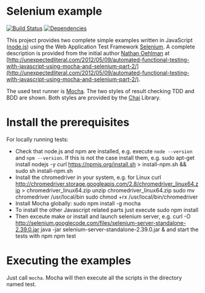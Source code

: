 Selenium example
================

[![Build Status](https://travis-ci.org/leutloff/selenium-example.png)](https://travis-ci.org/leutloff/selenium-example)
[![Dependencies](https://gemnasium.com/leutloff/selenium-example.png)](https://gemnasium.com/leutloff/selenium-example)


This project provides two complete simple examples written in JavaScript ([node.js](http://nodejs.org/)) 
using the Web Application Test Framework [Selenium](http://docs.seleniumhq.org/projects/webdriver/). 
A complete description is provided from the initial author [Nathan Oehlman](https://github.com/nathanoehlman) at 
[http://unexpectedliteral.com/2012/05/09/automated-functional-testing-with-javascript-using-mocha-and-selenium-part-2/](http://unexpectedliteral.com/2012/05/09/automated-functional-testing-with-javascript-using-mocha-and-selenium-part-2/).

The used test runner is [Mocha](http://visionmedia.github.io/mocha/). 
The two styles of result checking TDD and BDD are shown. Both styles are provided by the [Chai](http://chaijs.com/) Library. 


Install the prerequisites
========================

For locally running tests:

- Check that node.js and npm are installed, e.g. execute `node --version` and `npm --version`.
  If this is not the case install them, e.g.
        sudo apt-get install nodejs -y
        curl https://npmjs.org/install.sh > install-npm.sh && sudo sh install-npm.sh
- Install the chromedriver in your system, e.g. for Linux
        curl http://chromedriver.storage.googleapis.com/2.8/chromedriver_linux64.zip > chromedriver_linux64.zip 
        unzip chromedriver_linux64.zip 
        sudo mv chromedriver /usr/local/bin
        sudo chmod +rx /usr/local/bin/chromedriver
- Install Mocha globally:
        sudo npm install -g mocha
- To install the other Javascript related parts just execute 
        sudo npm install
- Then exceute
        make 
  or install and launch selenium server, e.g.
        curl -O http://selenium.googlecode.com/files/selenium-server-standalone-2.39.0.jar
        java -jar selenium-server-standalone-2.39.0.jar &
  and start the tests with npm
        npm test


Executing the examples
======================

Just call `mocha`. Mocha will then execute all the scripts in the directory named test.

